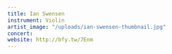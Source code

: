```yaml
---
title: Ian Swensen
instrument: Violin
artist_image: "/uploads/ian-swensen-thumbnail.jpg"
concert: 
website: http://bfy.tw/7Enm
---
```


